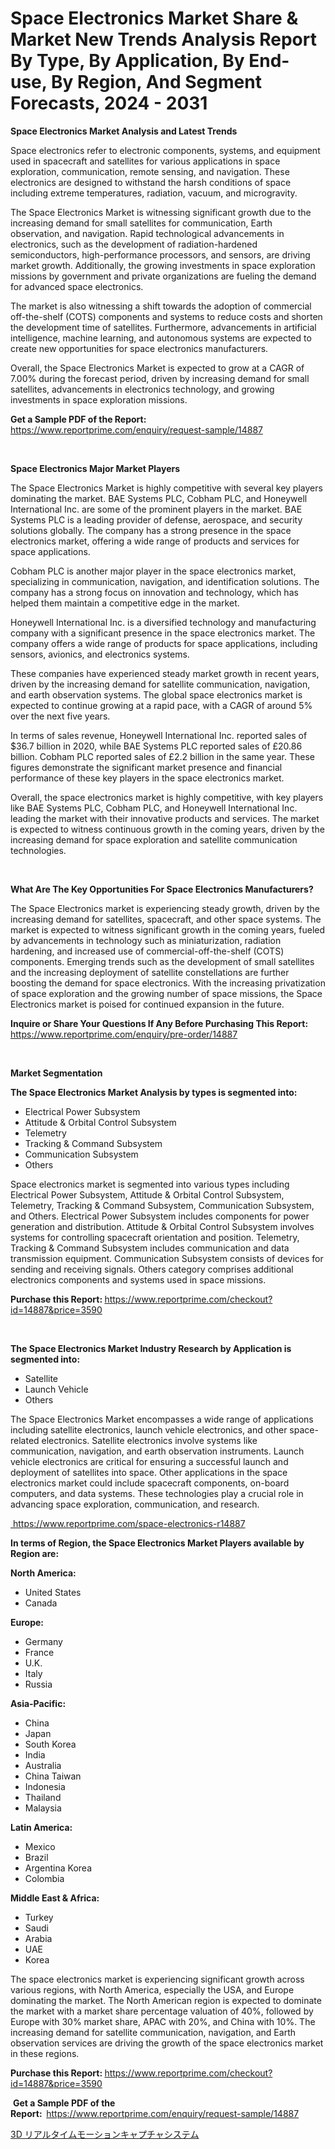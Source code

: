 <p><h1>Space Electronics Market Share & Market New Trends Analysis Report By Type, By Application, By End-use, By Region, And Segment Forecasts, 2024 - 2031</h1></p><p><strong>Space Electronics Market Analysis and Latest Trends</strong></p>
<p><p>Space electronics refer to electronic components, systems, and equipment used in spacecraft and satellites for various applications in space exploration, communication, remote sensing, and navigation. These electronics are designed to withstand the harsh conditions of space including extreme temperatures, radiation, vacuum, and microgravity.</p><p>The Space Electronics Market is witnessing significant growth due to the increasing demand for small satellites for communication, Earth observation, and navigation. Rapid technological advancements in electronics, such as the development of radiation-hardened semiconductors, high-performance processors, and sensors, are driving market growth. Additionally, the growing investments in space exploration missions by government and private organizations are fueling the demand for advanced space electronics.</p><p>The market is also witnessing a shift towards the adoption of commercial off-the-shelf (COTS) components and systems to reduce costs and shorten the development time of satellites. Furthermore, advancements in artificial intelligence, machine learning, and autonomous systems are expected to create new opportunities for space electronics manufacturers.</p><p>Overall, the Space Electronics Market is expected to grow at a CAGR of 7.00% during the forecast period, driven by increasing demand for small satellites, advancements in electronics technology, and growing investments in space exploration missions.</p></p>
<p><strong>Get a Sample PDF of the Report:&nbsp;</strong> <a href="https://www.reportprime.com/enquiry/request-sample/14887">https://www.reportprime.com/enquiry/request-sample/14887</a></p>
<p>&nbsp;</p>
<p><strong>Space Electronics Major Market Players</strong></p>
<p><p>The Space Electronics Market is highly competitive with several key players dominating the market. BAE Systems PLC, Cobham PLC, and Honeywell International Inc. are some of the prominent players in the market. BAE Systems PLC is a leading provider of defense, aerospace, and security solutions globally. The company has a strong presence in the space electronics market, offering a wide range of products and services for space applications.</p><p>Cobham PLC is another major player in the space electronics market, specializing in communication, navigation, and identification solutions. The company has a strong focus on innovation and technology, which has helped them maintain a competitive edge in the market.</p><p>Honeywell International Inc. is a diversified technology and manufacturing company with a significant presence in the space electronics market. The company offers a wide range of products for space applications, including sensors, avionics, and electronics systems.</p><p>These companies have experienced steady market growth in recent years, driven by the increasing demand for satellite communication, navigation, and earth observation systems. The global space electronics market is expected to continue growing at a rapid pace, with a CAGR of around 5% over the next five years.</p><p>In terms of sales revenue, Honeywell International Inc. reported sales of $36.7 billion in 2020, while BAE Systems PLC reported sales of £20.86 billion. Cobham PLC reported sales of £2.2 billion in the same year. These figures demonstrate the significant market presence and financial performance of these key players in the space electronics market.</p><p>Overall, the space electronics market is highly competitive, with key players like BAE Systems PLC, Cobham PLC, and Honeywell International Inc. leading the market with their innovative products and services. The market is expected to witness continuous growth in the coming years, driven by the increasing demand for space exploration and satellite communication technologies.</p></p>
<p>&nbsp;</p>
<p><strong>What Are The Key Opportunities For Space Electronics Manufacturers?</strong></p>
<p><p>The Space Electronics market is experiencing steady growth, driven by the increasing demand for satellites, spacecraft, and other space systems. The market is expected to witness significant growth in the coming years, fueled by advancements in technology such as miniaturization, radiation hardening, and increased use of commercial-off-the-shelf (COTS) components. Emerging trends such as the development of small satellites and the increasing deployment of satellite constellations are further boosting the demand for space electronics. With the increasing privatization of space exploration and the growing number of space missions, the Space Electronics market is poised for continued expansion in the future.</p></p>
<p><strong>Inquire or Share Your Questions If Any Before Purchasing This Report:</strong> <a href="https://www.reportprime.com/enquiry/pre-order/14887">https://www.reportprime.com/enquiry/pre-order/14887</a></p>
<p>&nbsp;</p>
<p><strong>Market Segmentation</strong></p>
<p><strong>The Space Electronics Market Analysis by types is segmented into:</strong></p>
<p><ul><li>Electrical Power Subsystem</li><li>Attitude & Orbital Control Subsystem</li><li>Telemetry</li><li>Tracking & Command Subsystem</li><li>Communication Subsystem</li><li>Others</li></ul></p>
<p><p>Space electronics market is segmented into various types including Electrical Power Subsystem, Attitude & Orbital Control Subsystem, Telemetry, Tracking & Command Subsystem, Communication Subsystem, and Others. Electrical Power Subsystem includes components for power generation and distribution. Attitude & Orbital Control Subsystem involves systems for controlling spacecraft orientation and position. Telemetry, Tracking & Command Subsystem includes communication and data transmission equipment. Communication Subsystem consists of devices for sending and receiving signals. Others category comprises additional electronics components and systems used in space missions.</p></p>
<p><strong>Purchase this Report:&nbsp;</strong><a href="https://www.reportprime.com/checkout?id=14887&price=3590">https://www.reportprime.com/checkout?id=14887&price=3590</a></p>
<p>&nbsp;</p>
<p><strong>The Space Electronics Market Industry Research by Application is segmented into:</strong></p>
<p><ul><li>Satellite</li><li>Launch Vehicle</li><li>Others</li></ul></p>
<p><p>The Space Electronics Market encompasses a wide range of applications including satellite electronics, launch vehicle electronics, and other space-related electronics. Satellite electronics involve systems like communication, navigation, and earth observation instruments. Launch vehicle electronics are critical for ensuring a successful launch and deployment of satellites into space. Other applications in the space electronics market could include spacecraft components, on-board computers, and data systems. These technologies play a crucial role in advancing space exploration, communication, and research.</p></p>
<p><a href="https://www.reportprime.com/space-electronics-r14887">&nbsp;https://www.reportprime.com/space-electronics-r14887</a></p>
<p><strong>In terms of Region, the Space Electronics Market Players available by Region are:</strong></p>
<p>
    <p> <strong> North America: </strong>
        <ul>
            <li>United States</li>
            <li>Canada</li>
        </ul>
        </p> 
    <p> <strong> Europe: </strong>
        <ul>
            <li>Germany</li>
            <li>France</li>
            <li>U.K.</li>
            <li>Italy</li>
            <li>Russia</li>
        </ul>
        </p> 
    <p> <strong> Asia-Pacific: </strong>
        <ul>
            <li>China</li>
            <li>Japan</li>
            <li>South Korea</li>
            <li>India</li>
            <li>Australia</li>
            <li>China Taiwan</li>
            <li>Indonesia</li>
            <li>Thailand</li>
            <li>Malaysia</li>
        </ul>
        </p> 
    <p> <strong> Latin America: </strong>
        <ul>
            <li>Mexico</li>
            <li>Brazil</li>
            <li>Argentina Korea</li>
            <li>Colombia</li>
        </ul>
        </p> 
    <p> <strong> Middle East & Africa: </strong>
        <ul>
            <li>Turkey</li>
            <li>Saudi</li>
            <li>Arabia</li>
            <li>UAE</li>
            <li>Korea</li>
        </ul>
    </p>
    </p>
<p><p>The space electronics market is experiencing significant growth across various regions, with North America, especially the USA, and Europe dominating the market. The North American region is expected to dominate the market with a market share percentage valuation of 40%, followed by Europe with 30% market share, APAC with 20%, and China with 10%. The increasing demand for satellite communication, navigation, and Earth observation services are driving the growth of the space electronics market in these regions.</p></p>
<p><strong>Purchase this Report: </strong><a href="https://www.reportprime.com/checkout?id=14887&price=3590">https://www.reportprime.com/checkout?id=14887&price=3590</a></p>
<p>&nbsp;<strong>Get a Sample PDF of the Report:&nbsp;&nbsp;</strong><a href="https://www.reportprime.com/enquiry/request-sample/14887">https://www.reportprime.com/enquiry/request-sample/14887</a></p>
<p><strong></strong></p>
<p><p><a href="https://github.com/TysonKub/Market-Research-Report-List-1/blob/main/440949281202.md">3D リアルタイムモーションキャプチャシステム</a></p></p>
